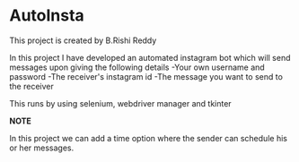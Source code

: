 # AutoInsta

This project is created by B.Rishi Reddy

In this project I have developed an automated instagram bot which will send messages upon giving the following details
    -Your own username and password
    -The receiver's instagram id
    -The message you want to send to the receiver
 
 This runs by using selenium, webdriver manager and tkinter
 
 
 ****NOTE****
 
In this project we can add a time option where the sender can schedule his or her messages.
